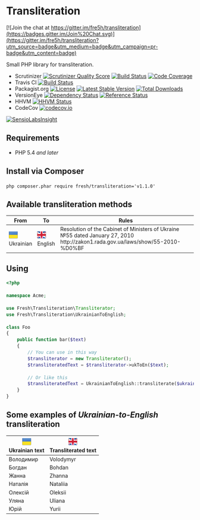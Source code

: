 # Transliteration

[![Join the chat at https://gitter.im/fre5h/transliteration](https://badges.gitter.im/Join%20Chat.svg)](https://gitter.im/fre5h/transliteration?utm_source=badge&utm_medium=badge&utm_campaign=pr-badge&utm_content=badge)

Small PHP library for transliteration.

* Scrutinizer [![Scrutinizer Quality Score](https://scrutinizer-ci.com/g/fre5h/transliteration/badges/quality-score.png?s=e04dee642516971b6922584ae403b923d9dd8aa3)](https://scrutinizer-ci.com/g/fre5h/transliteration/)
[![Build Status](https://scrutinizer-ci.com/g/fre5h/transliteration/badges/build.png?b=master)](https://scrutinizer-ci.com/g/fre5h/transliteration/build-status/master)
[![Code Coverage](https://scrutinizer-ci.com/g/fre5h/transliteration/badges/coverage.png?s=741891f1f3d6f39dc01eb6d1b2199f0816f05b34)](https://scrutinizer-ci.com/g/fre5h/transliteration/)
* Travis CI [![Build Status](https://secure.travis-ci.org/fre5h/transliteration.png?branch=master)](https://travis-ci.org/fre5h/transliteration)
* Packagist.org [![License](https://poser.pugx.org/fresh/transliteration/license.png)](https://packagist.org/packages/fresh/transliteration)
[![Latest Stable Version](https://poser.pugx.org/fresh/transliteration/v/stable.png)](https://packagist.org/packages/fresh/transliteration)
[![Total Downloads](https://poser.pugx.org/fresh/transliteration/downloads.png)](https://packagist.org/packages/fresh/transliteration)
* VersionEye [![Dependency Status](https://www.versioneye.com/user/projects/550403dd4a10647744000008/badge.svg)](https://www.versioneye.com/user/projects/550403dd4a10647744000008)
[![Reference Status](https://www.versioneye.com/php/fresh:transliteration/reference_badge.svg)](https://www.versioneye.com/php/fresh:transliteration/references)
* HHVM [![HHVM Status](http://hhvm.h4cc.de/badge/fresh/transliteration.svg)](http://hhvm.h4cc.de/package/fresh/transliteration)
* CodeCov [![codecov.io](https://codecov.io/github/fre5h/transliteration/coverage.svg?branch=master)](https://codecov.io/github/fre5h/transliteration?branch=master)

[![SensioLabsInsight](https://insight.sensiolabs.com/projects/ad4d26d5-cd6b-4fa6-8287-7d74234a2106/big.png)](https://insight.sensiolabs.com/projects/ad4d26d5-cd6b-4fa6-8287-7d74234a2106)

## Requirements

* PHP 5.4 *and later*

## Install via Composer

```php composer.phar require fresh/transliteration='v1.1.0'```

## Available transliteration methods

<table>
    <thead>
        <tr>
            <th>From</th>
            <th>To</th>
            <th>Rules</th>
        </tr>
    </thead>
    <tbody>
        <tr>
            <td>
                <img src="/resources/images/ukraine-flag.png" alt="Ukrainian" title="Ukrainian" />
                <br />
                Ukrainian
            </td>
            <td>
                <img src="/resources/images/united-kingdom-flag.png" alt="English" title="English" />
                <br />
                English
            </td>
            <td>
                Resolution of the Cabinet of Ministers of Ukraine №55 dated January 27, 2010
                <br />
                http://zakon1.rada.gov.ua/laws/show/55-2010-%D0%BF
            </td>
        </tr>
    </tbody>
</table>

## Using

```php
<?php

namespace Acme;

use Fresh\Transliteration\Transliterator;
use Fresh\Transliteration\UkrainianToEnglish;

class Foo
{
    public function bar($text)
    {
        // You can use in this way
        $transliterator = new Transliterator();
        $transliteratedText = $transliterator->ukToEn($text);

        // Or like this
        $transliteratedText = UkrainianToEnglish::transliterate($ukrainianText);
    }
}
```

## Some examples of *Ukrainian-to-English* transliteration

<table>
    <thead>
        <tr>
            <th>
                <img src="/resources/images/ukraine-flag.png" alt="Ukrainian" title="Ukrainian" />
                <br />
                Ukrainian text
            </th>
            <th>
                <img src="/resources/images/united-kingdom-flag.png" alt="English" title="English" />
                <br />
                Transliterated text
            </th>
        </tr>
    </thead>
    <tbody>
        <tr>
            <td>Володимир</td>
            <td>Volodymyr</td>
        </tr>
        <tr>
            <td>Богдан</td>
            <td>Bohdan</td>
        </tr>
        <tr>
            <td>Жанна</td>
            <td>Zhanna</td>
        </tr>
        <tr>
            <td>Наталія</td>
            <td>Nataliia</td>
        </tr>
        <tr>
            <td>Олексій</td>
            <td>Oleksii</td>
        </tr>
        <tr>
            <td>Уляна</td>
            <td>Uliana</td>
        </tr>
        <tr>
            <td>Юрій</td>
            <td>Yurii</td>
        </tr>
    </tbody>
</table>
